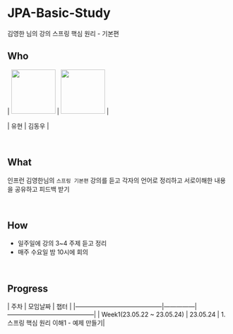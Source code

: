 # JPA-Basic-Study
김영한 님의 강의 스프링 핵심 원리 - 기본편

## Who

| [<img src="https://avatars.githubusercontent.com/yuhyun1" width="100">](https://github.com/yuhyun1) | [<img src="https://avatars.githubusercontent.com/wellbeing-dough" width="100">](https://github.com/wellbeing-dough) |

|                                                     유현                                                      |                                                 김동우                                                               |                                  

<br />

## What

인프런 김영한님의  `스프링 기본편` 강의를 듣고 각자의 언어로 정리하고 서로이해한 내용을 공유하고 피드백 받기

<br />

## How

- 일주일에 강의 3~4 주제 듣고  정리
- 매주 수요일 밤 10시에 회의

<br />

## Progress

| 주차                         | 모임날짜     | 챕터                          |
|——————————————|—————|——————————————|
| Week1(23.05.22 ~ 23.05.24) | 23.05.24 | 1. 스프링 핵심 원리 이해1 - 예제 만들기|
